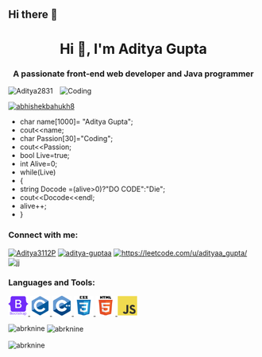 ## Hi there 👋

<!--
**Aditya2831/Aditya2831** is a ✨ _special_ ✨ repository because its `README.md` (this file) appears on your GitHub profile.

Here are some ideas to get you started:

- 🔭 I’m currently working on ...
- 🌱 I’m currently learning ...
- 👯 I’m looking to collaborate on ...
- 🤔 I’m looking for help with ...
- 💬 Ask me about ...
- 📫 How to reach me: ...
- 😄 Pronouns: ...
- ⚡ Fun fact: ...
-->

<h1 align="center">Hi 👋, I'm Aditya Gupta</h1>
<h3 align="center">A passionate front-end web developer and Java programmer</h3>
<img align="right" alt="Coding" width="400" src="https://img.freepik.com/free-vector/hand-coding-concept-illustration_114360-8113.jpg?w=740&t=st=1663174320~exp=1663174920~hmac=d90a4efdd268de64f2ed8d210843abbe50f4f9e3b3e40a7995beaa505223f901">


<p align="left"> <img src="https://komarev.com/ghpvc/?username=Aditya2831&label=Profile%20views&color=0e75b6&style=flat" alt="Aditya2831" /> </p>

<p align="left"> <a href="https://twitter.com/abhishekbahukh8" target="blank"><img src="https://img.shields.io/twitter/follow/abhishekbahukh8?logo=twitter&style=for-the-badge" alt="abhishekbahukh8" /></a> </p>

- char name[1000]= "Aditya Gupta";
- cout<<name;
- char Passion[30]="Coding";
- cout<<Passion;
- bool  Live=true; 
- int Alive=0;
- while(Live)
- {
- string Docode =(alive>0)?"DO CODE":"Die";
- cout<<Docode<<endl;
- alive++;
- }

<h3 align="left">Connect with me:</h3>
<p align="left">
<a href="https://x.com/Aditya3112P" target="blank"><img align="center" src="https://raw.githubusercontent.com/rahuldkjain/github-profile-readme-generator/master/src/images/icons/Social/twitter.svg" alt="Aditya3112P" height="30" width="40" /></a>
<a href="https://www.linkedin.com/in/aditya-guptaa/" target="blank"><img align="center" src="https://raw.githubusercontent.com/rahuldkjain/github-profile-readme-generator/master/src/images/icons/Social/linked-in-alt.svg" alt="aditya-guptaa" height="30" width="40" /></a>
<a href="https://leetcode.com/u/adityaa_gupta/" target="blank"><img align="center" src="https://raw.githubusercontent.com/rahuldkjain/github-profile-readme-generator/master/src/images/icons/Social/leet-code.svg" alt="https://leetcode.com/u/adityaa_gupta/" height="30" width="40" /></a>
<a href="/jj" target="blank"><img align="center" src="https://raw.githubusercontent.com/rahuldkjain/github-profile-readme-generator/master/src/images/icons/Social/rss.svg" alt="jj" height="30" width="40" /></a>
</p>

<h3 align="left">Languages and Tools:</h3>
<p align="left"> <a href="https://getbootstrap.com" target="_blank" rel="noreferrer"> <img src="https://raw.githubusercontent.com/devicons/devicon/master/icons/bootstrap/bootstrap-plain-wordmark.svg" alt="bootstrap" width="40" height="40"/> </a> <a href="https://www.cprogramming.com/" target="_blank" rel="noreferrer"> <img src="https://raw.githubusercontent.com/devicons/devicon/master/icons/c/c-original.svg" alt="c" width="40" height="40"/> </a> <a href="https://www.w3schools.com/cpp/" target="_blank" rel="noreferrer"> <img src="https://raw.githubusercontent.com/devicons/devicon/master/icons/cplusplus/cplusplus-original.svg" alt="cplusplus" width="40" height="40"/> </a> <a href="https://www.w3schools.com/css/" target="_blank" rel="noreferrer"> <img src="https://raw.githubusercontent.com/devicons/devicon/master/icons/css3/css3-original-wordmark.svg" alt="css3" width="40" height="40"/> </a> <a href="https://www.w3.org/html/" target="_blank" rel="noreferrer"> <img src="https://raw.githubusercontent.com/devicons/devicon/master/icons/html5/html5-original-wordmark.svg" alt="html5" width="40" height="40"/> </a> <a href="https://developer.mozilla.org/en-US/docs/Web/JavaScript" target="_blank" rel="noreferrer"> <img src="https://raw.githubusercontent.com/devicons/devicon/master/icons/javascript/javascript-original.svg" alt="javascript" width="40" height="40"/> </a> </p>

<p><img align="left" src="https://github-readme-stats.vercel.app/api/top-langs?username=abrknine&show_icons=true&locale=en&layout=compact" alt="abrknine" /></p>

<p>&nbsp;<img align="center" src="https://github-readme-stats.vercel.app/api?username=abrknine&show_icons=true&locale=en" alt="abrknine" /></p>

<p><img align="center" src="https://github-readme-streak-stats.herokuapp.com/?user=abrknine&" alt="abrknine" /></p>
